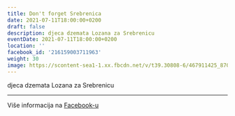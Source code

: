 ```yaml
---
title: Don't forget Srebrenica
date: 2021-07-11T18:00:00+0200
draft: false
description: djeca dzemata Lozana za Srebrenicu
eventDate: 2021-07-11T18:00:00+0200
location: ''
facebook_id: '216159003711963'
weight: 30
image: https://scontent-sea1-1.xx.fbcdn.net/v/t39.30808-6/467911425_8702124949883247_8451066247417132989_n.jpg?_nc_cat=103&ccb=1-7&_nc_sid=9e60e4&_nc_ohc=9tmRwl1DhuMQ7kNvwFv1vNO&_nc_oc=Adk56X8sp1b5hiWgg-0D7rUgkszje04tqALHaDIg-ybj_zemx3a7QhuGOuKXBKNoPk4&_nc_zt=23&_nc_ht=scontent-sea1-1.xx&edm=ABTKTjYEAAAA&_nc_gid=tYlwUDJxiFfgb6F0iEtxKg&oh=00_AfKV_pS0F3w_tiBdPxb3dp_corjOhdwWxLZ3V0B0mBc_vA&oe=682600D9
---
```


djeca dzemata Lozana za Srebrenicu

---

Više informacija na [Facebook-u](https://facebook.com/events/216159003711963)